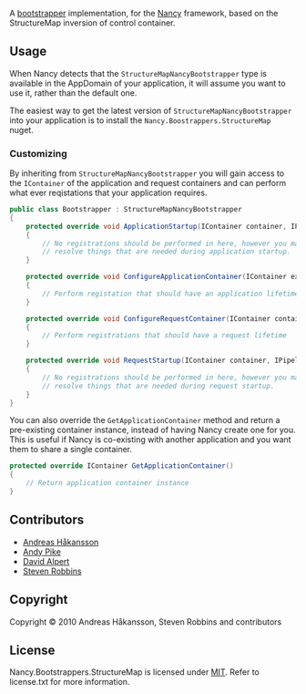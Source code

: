 A [bootstrapper](https://github.com/NancyFx/Nancy/wiki/Bootstrapper) implementation, for the [Nancy](http://nancyfx.org) framework, based on the StructureMap inversion of control container.

## Usage

When Nancy detects that the `StructureMapNancyBootstrapper` type is available in the AppDomain of your application, it will assume you want to use it, rather than the default one.

The easiest way to get the latest version of `StructureMapNancyBootstrapper` into your application is to install the `Nancy.Boostrappers.StructureMap` nuget.

### Customizing

By inheriting from `StructureMapNancyBootstrapper` you will gain access to the `IContainer` of the application and request containers and can perform what ever reqistations that your application requires.

```c#
public class Bootstrapper : StructureMapNancyBootstrapper
{
    protected override void ApplicationStartup(IContainer container, IPipelines pipelines)
    {
        // No registrations should be performed in here, however you may
        // resolve things that are needed during application startup.
    }

    protected override void ConfigureApplicationContainer(IContainer existingContainer)
    {
        // Perform registation that should have an application lifetime
    }

    protected override void ConfigureRequestContainer(IContainer container, NancyContext context)
    {
        // Perform registrations that should have a request lifetime
    }

    protected override void RequestStartup(IContainer container, IPipelines pipelines, NancyContext context)
    {
        // No registrations should be performed in here, however you may
        // resolve things that are needed during request startup.
    }
}
```

You can also override the `GetApplicationContainer` method and return a pre-existing container instance, instead of having Nancy create one for you. This is useful if Nancy is co-existing with another application and you want them to share a single container.

```c#
protected override IContainer GetApplicationContainer()
{
    // Return application container instance
}
```

## Contributors

* [Andreas Håkansson](http://github.com/thecodejunkie)
* [Andy Pike](http://github.com/andypike)
* [David Alpert](http://github.com/davidalpert)
* [Steven Robbins](http://github.com/grumpydev)

## Copyright

Copyright © 2010 Andreas Håkansson, Steven Robbins and contributors

## License

Nancy.Bootstrappers.StructureMap is licensed under [MIT](http://www.opensource.org/licenses/mit-license.php "Read more about the MIT license form"). Refer to license.txt for more information.
